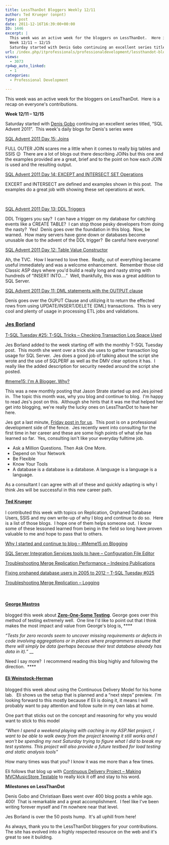 ```yaml
---
title: LessThanDot Bloggers Weekly 12/11
author: Ted Krueger (onpnt)
type: post
date: 2011-12-16T16:39:00+00:00
ID: 1446
excerpt: |
  This week was an active week for the bloggers on LessThanDot.  Here is a recap on everyone's contributions.
  Week 12/11 – 12/15
  Saturday started with Denis Gobo continuing an excellent series titled, “SQL Advent 2011”.  This week's daily blogs for Deni&hellip;
url: /index.php/itprofessionals/professionaldevelopment/lessthandot-bloggers-weekly/
views:
  - 3073
rp4wp_auto_linked:
  - 1
categories:
  - Professional Development

---
```

This week was an active week for the bloggers on LessThanDot.  Here is a recap on everyone's contributions.

**Week 12/11 – 12/15**

Saturday started with [Denis Gobo][1] continuing an excellent series titled, “SQL Advent 2011”.  This week's daily blogs for Denis's series were

[SQL Advent 2011 Day 15: Joins][2]

FULL OUTER JOIN scares me a little when it comes to really big tables and SSIS 😉  There are a lot of blogs out there describing JOINs but this one and the examples provided are a great, brief and to the point on how each JOIN is used and the resulting output.

[SQL Advent 2011 Day 14: EXCEPT and INTERSECT SET Operations][3]

EXCERT and INTERSECT are defined and examples shown in this post.  The examples do a great job with showing these set operations at work.

 

[SQL Advent 2011 Day 13: DDL Triggers][4]

DDL Triggers you say?  I can have a trigger on my database for catching events like a CREATE TABLE?  I can stop those pesky developers from doing the nasty?  Yes!  Denis goes over the foundation in this blog.  Now, be warned.  How many servers have gone down or databases become unusable due to the advent of the DDL trigger?  Be careful here everyone!

[SQL Advent 2011 Day 12: Table Value Constructor][5]

Ah, the TVC.  How I learned to love thee.  Really, out of everything became useful immediately and was a welcome enhancement.  Remember those old Classic ASP days where you'd build a really long and nasty string with hundreds of “INSERT INTO....”  Well, thankfully, this was a great addition to SQL Server.

[SQL Advent 2011 Day 11: DML statements with the OUTPUT clause][6]

Denis goes over the OUPUT Clause and utilizing it to return the effected rows from using UPDATE/INSERT/DELETE (DML) transactions.  This is very cool and plenty of usage in processing ETL jobs and validations.

[][1]

### [Jes Borland][1]

[T-SQL Tuesday #25: T-SQL Tricks – Checking Transaction Log Space Used][7]

Jes Borland added to the week starting off with the monthly T-SQL Tuesday post.  This month she went over a trick she uses to gather transaction log usage for SQL Server.  Jes does a good job of talking about the script she wrote and the use of SQLPERF as well as the DMV clear options it has.  I really like the added description for security needed around the script she posted.

[#meme15: I'm A Blogger. Why?][8]

This was a new monthly posting that Jason Strate started up and Jes joined in.  The topic this month was, why you blog and continue to blog.  I'm happy to read Jes's post on this.  Although she hints that it was me that helped her get into blogging, we're really the lucky ones on LessThanDot to have her here.

Jes got a last minute, [Friday post in for us][9].  This post is on a professional development side of the fence.  Jes recently went into consulting for the first time in her career and these are some high points of what she has learned so far.  Yes, consulting isn't like your everyday fulltime job.

  * Ask a Million Questions. Then Ask One More. 
  * Depend on Your Network 
  * Be Flexible 
  * Know Your Tools 
  * A database is a database is a database. A language is a language is a language. 

As a consultant I can agree with all of these and quickly adapting is why I think Jes will be successful in this new career path.

[][10]

#### [Ted Krueger][10]

I contributed this week with topics on Replication, Orphaned Database Users, SSIS and my own write-up of why I blog and continue to do so.  Here is a list of those blogs.  I hope one of them helps someone out.  I know some of these lessoned learned from being in the field so long have proven valuable to me and hope to pass that to others.

[Why I started and continue to blog – #Meme15 on Blogging][11]

[SQL Server Integration Services tools to have – Configuration File Editor][12]

[Troubleshooting Merge Replication Performance – Indexing Publications][13]

[Fixing orphaned database users in 2005 to 2012 – T-SQL Tuesday #025][14]

[Troubleshooting Merge Replication – Logging][15]

 

#### [George Mastros][16]

blogged this week about **[Zero-One-Some Testing][17]**. George goes over this method of testing extremely well.  One line I'd like to point out that I think makes the most impact and value from George's blog is, ****

_“Tests for zero records seem to uncover missing requirements or defects in code involving aggregations or in places where programmers assume that there will simply be data (perhaps because their test database already has data in it).”_ __

Need I say more?  I recommend reading this blog highly and following the direction.   ****

[][18]

#### [Eli Weinstock-Herman][18]

blogged this week about using the Continuous Delivery Model for his home lab.   Eli shows us the setup that is planned and a “next steps” preview.  I'm looking forward to this mostly because if Eli is doing it, it means I will probably want to pay attention and follow suite in my own labs at home.

One part that sticks out on the concept and reasoning for why you would want to stick to this model

_“When I spend a weekend playing with caching in my ASP.Net project, I want to be able to walk away from the project knowing it still works and I won't be spending my next Saturday trying to figure what I did to break my test systems. This project will also provide a future testbed for load testing and static analysis tools”_

How many times was that you? I know it was me more than a few times.

Eli follows that blog up with [Continuous Delivery Project – Making MVCMusicStore Testable][19] to really kick it off and stay to his word.

**Milestones on LessThanDot** 

Denis Gobo and Christiaan Baes went over 400 blog posts a while ago.  400!  That is remarkable and a great accomplishment.  I feel like I've been writing forever myself and I'm nowhere near that level.

Jes Borland is over the 50 posts hump.  It's all uphill from here!

As always, thank you to the LessThanDot bloggers for your contributions.  The site has evolved into a highly respected resource on the web and it's great to see it building.

 [1]: /index.php/All/?disp=authdir&author=420
 [2]: /index.php/All/?p=1545 "SQL Advent 2011 Day 15: Joins"
 [3]: /index.php/All/?p=1542 "SQL Advent 2011 Day 14: EXCEPT and INTERSECT SET Operations"
 [4]: /index.php/All/?p=1539 "SQL Advent 2011 Day 13: DDL Triggers"
 [5]: /index.php/All/?p=1536 "SQL Advent 2011 Day 12: Table Value Constructor"
 [6]: /index.php/All/?p=1533 "SQL Advent 2011 Day 11: DML statements with the OUTPUT clause"
 [7]: /index.php/All/?p=1538 "T-SQL Tuesday #25: T-SQL Tricks - Checking Transaction Log Space Used"
 [8]: /index.php/All/?p=1544 "#meme15: I'm A Blogger. Why?"
 [9]: /index.php/ITProfessionals/ProfessionalDevelopment/on-being-a-consultant-lessons-1
 [10]: /index.php/All/?disp=authdir&author=68
 [11]: /index.php/All/?p=1543 "Why I started and continue to blog - #Meme15 on Blogging"
 [12]: /index.php/All/?p=1534 "SQL Server Integration Services tools to have – Configuration File Editor"
 [13]: /index.php/All/?p=1530 "Troubleshooting Merge Replication Performance – Indexing Publications"
 [14]: /index.php/All/?p=1537 "Fixing orphaned database users in 2005 to 2012 - T-SQL Tuesday #025"
 [15]: /index.php/All/?p=1529 "Troubleshooting Merge Replication – Logging"
 [16]: /index.php/All/?disp=authdir&author=10
 [17]: /index.php/DataMgmt/DBProgramming/zero-one-some-testing
 [18]: /index.php/All/?disp=authdir&author=9
 [19]: /index.php/All/?p=1510 "Continuous Delivery Project - Making MVCMusicStore Testable"